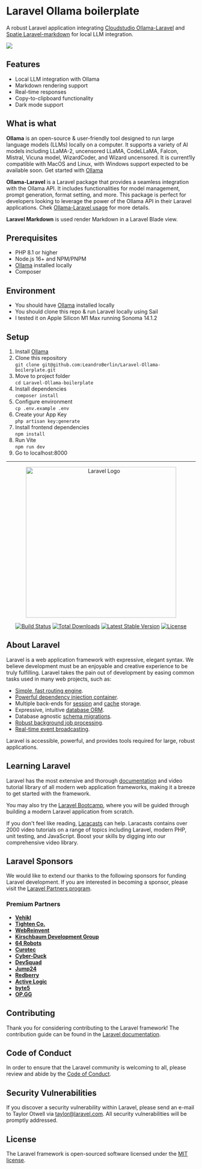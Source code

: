 # Laravel Ollama boilerplate

A robust Laravel application integrating [Cloudstudio Ollama-Laravel](https://github.com/cloudstudio/ollama-laravel) and [Spatie Laravel-markdown](https://spatie.be/docs/laravel-markdown/v1/introduction) for local LLM integration.

![](public/screenshot.png)

## Features

- Local LLM integration with Ollama
- Markdown rendering support
- Real-time responses
- Copy-to-clipboard functionality
- Dark mode support

## What is what

**Ollama** is an open-source & user-friendly tool designed to run large language models (LLMs) locally on a computer. It supports a variety of AI models including LLaMA-2, uncensored LLaMA, CodeLLaMA, Falcon, Mistral, Vicuna model, WizardCoder, and Wizard uncensored. It is current1ly compatible with MacOS and Linux, with Windows support expected to be available soon. Get started with [Ollama](https://github.com/jmorganca/ollama)

**Ollama-Laravel** is a Laravel package that provides a seamless integration with the Ollama API. It includes functionalities for model management, prompt generation, format setting, and more. This package is perfect for developers looking to leverage the power of the Ollama API in their Laravel applications. Chek [Ollama-Laravel usage](https://github.com/cloudstudio/ollama-laravel?tab=readme-ov-file#usage) for more details.

**Laravel Markdown** is used render Markdown in a Laravel Blade view.

## Prerequisites

- PHP 8.1 or higher
- Node.js 16+ and NPM/PNPM
- [Ollama](https://ollama.ai/) installed locally
- Composer

## Environment
- You should have [Ollama](https://ollama.ai/) installed locally
- You should clone this repo & run Laravel locally using Sail 
- I tested it on Apple Silicon M1 Max running Sonoma 14.1.2 

## Setup
1. Install [Ollama](https://ollama.ai/)  
2. Clone this repository  
`git clone git@github.com:LeandroBerlin/Laravel-Ollama-boilerplate.git`  
3. Move to project folder  
`cd Laravel-Ollama-boilerplate`  
4. Install dependencies  
`composer install`  
5. Configure environment  
`cp .env.example .env`  
5. Create your App Key  
`php artisan key:generate`  
6. Install frontend dependencies  
`npm install`  
7. Run Vite  
`npm run dev`  
8. Go to localhost:8000

<hr>

<p align="center"><a href="https://laravel.com" target="_blank"><img src="https://raw.githubusercontent.com/laravel/art/master/logo-lockup/5%20SVG/2%20CMYK/1%20Full%20Color/laravel-logolockup-cmyk-red.svg" width="400" alt="Laravel Logo"></a></p>

<p align="center">
<a href="https://github.com/laravel/framework/actions"><img src="https://github.com/laravel/framework/workflows/tests/badge.svg" alt="Build Status"></a>
<a href="https://packagist.org/packages/laravel/framework"><img src="https://img.shields.io/packagist/dt/laravel/framework" alt="Total Downloads"></a>
<a href="https://packagist.org/packages/laravel/framework"><img src="https://img.shields.io/packagist/v/laravel/framework" alt="Latest Stable Version"></a>
<a href="https://packagist.org/packages/laravel/framework"><img src="https://img.shields.io/packagist/l/laravel/framework" alt="License"></a>
</p>

## About Laravel

Laravel is a web application framework with expressive, elegant syntax. We believe development must be an enjoyable and creative experience to be truly fulfilling. Laravel takes the pain out of development by easing common tasks used in many web projects, such as:

- [Simple, fast routing engine](https://laravel.com/docs/routing).
- [Powerful dependency injection container](https://laravel.com/docs/container).
- Multiple back-ends for [session](https://laravel.com/docs/session) and [cache](https://laravel.com/docs/cache) storage.
- Expressive, intuitive [database ORM](https://laravel.com/docs/eloquent).
- Database agnostic [schema migrations](https://laravel.com/docs/migrations).
- [Robust background job processing](https://laravel.com/docs/queues).
- [Real-time event broadcasting](https://laravel.com/docs/broadcasting).

Laravel is accessible, powerful, and provides tools required for large, robust applications.

## Learning Laravel

Laravel has the most extensive and thorough [documentation](https://laravel.com/docs) and video tutorial library of all modern web application frameworks, making it a breeze to get started with the framework.

You may also try the [Laravel Bootcamp](https://bootcamp.laravel.com), where you will be guided through building a modern Laravel application from scratch.

If you don't feel like reading, [Laracasts](https://laracasts.com) can help. Laracasts contains over 2000 video tutorials on a range of topics including Laravel, modern PHP, unit testing, and JavaScript. Boost your skills by digging into our comprehensive video library.

## Laravel Sponsors

We would like to extend our thanks to the following sponsors for funding Laravel development. If you are interested in becoming a sponsor, please visit the [Laravel Partners program](https://partners.laravel.com).

### Premium Partners

- **[Vehikl](https://vehikl.com/)**
- **[Tighten Co.](https://tighten.co)**
- **[WebReinvent](https://webreinvent.com/)**
- **[Kirschbaum Development Group](https://kirschbaumdevelopment.com)**
- **[64 Robots](https://64robots.com)**
- **[Curotec](https://www.curotec.com/services/technologies/laravel/)**
- **[Cyber-Duck](https://cyber-duck.co.uk)**
- **[DevSquad](https://devsquad.com/hire-laravel-developers)**
- **[Jump24](https://jump24.co.uk)**
- **[Redberry](https://redberry.international/laravel/)**
- **[Active Logic](https://activelogic.com)**
- **[byte5](https://byte5.de)**
- **[OP.GG](https://op.gg)**

## Contributing

Thank you for considering contributing to the Laravel framework! The contribution guide can be found in the [Laravel documentation](https://laravel.com/docs/contributions).

## Code of Conduct

In order to ensure that the Laravel community is welcoming to all, please review and abide by the [Code of Conduct](https://laravel.com/docs/contributions#code-of-conduct).

## Security Vulnerabilities

If you discover a security vulnerability within Laravel, please send an e-mail to Taylor Otwell via [taylor@laravel.com](mailto:taylor@laravel.com). All security vulnerabilities will be promptly addressed.

## License

The Laravel framework is open-sourced software licensed under the [MIT license](https://opensource.org/licenses/MIT).
